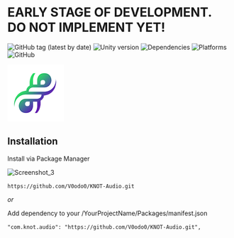 # EARLY STAGE OF DEVELOPMENT. DO NOT IMPLEMENT YET!

![GitHub tag (latest by date)](https://img.shields.io/github/v/tag/V0odo0/Knot-Audio?label=release)
![Unity version](https://img.shields.io/badge/Unity-2020.3%2B-blue)
![Dependencies](https://img.shields.io/badge/dependencies-none-green)
![Platforms](https://img.shields.io/badge/platforms-all-blue)
![GitHub](https://img.shields.io/github/license/V0odo0/KNOT-Audio?label=license)

![as_icon](https://github.com/V0odo0/KNOT-Audio/blob/main/Editor/Resources/KnotAudio_icon.png)

## Installation

Install via Package Manager

![Screenshot_3](https://user-images.githubusercontent.com/10213769/162617479-51c3d2d5-8573-44a2-bc56-8c68d09183f1.png)

```
https://github.com/V0odo0/KNOT-Audio.git
```

*or*

Add dependency to your /YourProjectName/Packages/manifest.json

```
"com.knot.audio": "https://github.com/V0odo0/KNOT-Audio.git",
```
